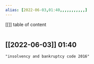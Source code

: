 ```yaml
---
alias: [2022-06-03,01:40,,,,,,,,,,,]
---
```

[[]]
table of content
```toc
```

[[2022-06-03]] 01:40
- 
```query
"insolvency and bankruptcy code 2016"
```